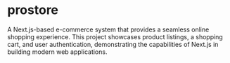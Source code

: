 # prostore
A Next.js-based e-commerce system that provides a seamless online shopping experience. This project showcases product listings, a shopping cart, and user authentication, demonstrating the capabilities of Next.js in building modern web applications.

